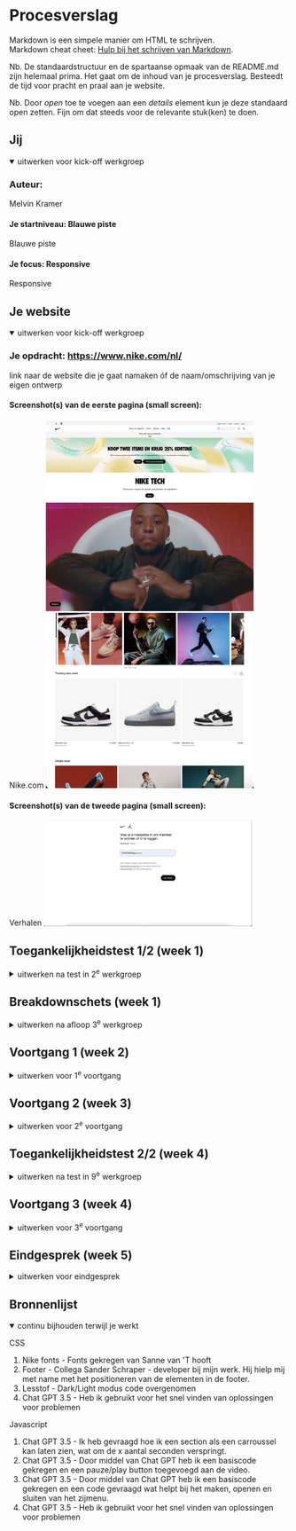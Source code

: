 # Procesverslag
Markdown is een simpele manier om HTML te schrijven.  
Markdown cheat cheet: [Hulp bij het schrijven van Markdown](https://github.com/adam-p/markdown-here/wiki/Markdown-Cheatsheet).

Nb. De standaardstructuur en de spartaanse opmaak van de README.md zijn helemaal prima. Het gaat om de inhoud van je procesverslag. Besteedt de tijd voor pracht en praal aan je website.

Nb. Door *open* toe te voegen aan een *details* element kun je deze standaard open zetten. Fijn om dat steeds voor de relevante stuk(ken) te doen.





## Jij

<details open>
  <summary>uitwerken voor kick-off werkgroep</summary>

  ### Auteur:
 Melvin Kramer

  #### Je startniveau: Blauwe piste
 Blauwe piste

  #### Je focus: Responsive
  Responsive
 
</details>





## Je website

<details open>
  <summary>uitwerken voor kick-off werkgroep</summary>

  ### Je opdracht: https://www.nike.com/nl/
  link naar de website die je gaat namaken óf de naam/omschrijving van je eigen ontwerp

  #### Screenshot(s) van de eerste pagina (small screen): 
 Nike.com
  <img src="readme-images/homepagenike.jpg" width="375px" alt="Homepage">

  #### Screenshot(s) van de tweede pagina (small screen):
  Verhalen
  <img src="readme-images/inlog.png" width="375px" alt="inlog">
 
</details>



## Toegankelijkheidstest 1/2 (week 1)

<details>
  <summary>uitwerken na test in 2<sup>e</sup> werkgroep</summary>

  ### Bevindingen
  Lijst met je bevindingen die in de test naar voren kwamen:

Bij een groot bedrijf als Nike verwacht je een website die tiptop in orde is en voldoet aan de laatste standaard zoals deze voor de WCAG wordt beschreven op hun Website. Niks is minder waar en toch blijkt dat er tientallen punten zijn die beter kunnen. De grootste vraag waar ik mee zit is "waarom"? Waarom is een website die dagelijks bezocht wordt door duizenden - zo niet tienduizenden mensen per dag semantisch niet correct volgens de richtlijnen. Na het vragen aan Sanne (Docent FED) gaf hij aan dat dit te maken heeft met de macht van developers. Hij/zij worden niet van bovenaf gecorrigeerd, waardoor ze eigenlijk vrij spel hebben. Daarom lijkt het mij een super goede opdracht om vanuit het vak de website te herstructureren en tevens toegankelijker maken dan de website die momenteel geschreven is. Door deze opdracht ga ik als ontwerper beter begrijpen wat de voordelen zijn van een correcte website die voldoet aan de richtlijnen van de WCAG.

De website van Nike ziet er goed en gelikt uit. Daar is denk ik iedereen het over eens. Toch blijkt de globale code niet valide en worden er onnodig meerdere div's en classes gebruikt. De navigatie via het toetsenbord door de pagina gaat goed. Dit geldt ook voor het navigeren op mobiel. Vervolgens komen we bij de geschreven code. Het valt op dat er van H1 naar h4 wordt gesprongen en de volgorde dus onlogisch is. Ook worden afbeeldingen niet beschreven als tekst waardoor het begrijpen voor iemand met beperkt zicht onmogelijk wordt gemaakt. Video's op de pagina worden automatisch afgespeeld, zijn niet te pauzeren doch is het niet storend en draagt het bij aan de aankleding van de pagina. Helaas is er geen transcriptie voor de video's. De controle van de pagina is verder in orde los van het pauzeren van de video. Qua toegankelijkheid word de dark/light mode niet ondersteunt. Qua contrast is alles verder in orde.

De kansen op het verbeteren van de website zit hem met name in het verbeteren van de toegankelijkheid van de website. De code herschrijven en meer structuur geven. Ook is het toevoegen meer beschrijvingen voor slechtziende een kans om de website te verbeteren. Hier zal ik gedurende de aankomende werkgroepen verder aan werken.


</details>



## Breakdownschets (week 1)

<details>
  <summary>uitwerken na afloop 3<sup>e</sup> werkgroep</summary>

  ### de hele pagina: 
  <img src="readme-images/Indeling.png" width="375px" alt="Indelingwebsite">
<img src="readme-images/Kopjes.png" width="375px" alt="teksten">


  ### Uitklap menu: 
<img src="readme-images/uitschuifmenu.png" width="375px" alt="menu">

  ### Scrollen tussen items: 
<img src="readme-images/items.png" width="375px" alt="menu">

</details>





## Voortgang 1 (week 2)

<details>
  <summary>uitwerken voor 1<sup>e</sup> voortgang</summary>

  ### Stand van zaken
Een nieuw begin, een nieuwe kennismaking met code. Ondanks dat ik al een klein beetje wist verwacht ik veel te moeten oefenen om het vak te halen. Ik heb allereest de HTML uitgeschreven van de homepagina en al een klein beetje CSS toegevoegd.


  ### Agenda voor meeting
  samen met je groepje opstellen
| melvin         | edward             | jesse        | sten             |
  | ---            | ---                | ---          | ---              |
  | h1 in de header of main wanneer verborgen? | in en uit klappen nav bar             | wat wordt er verwacht van functionaliteiten als filters?    | html check    |
  | logo gebruiken als h1 | mag je hr's gebruiken? | nog een punt | hoe maak je een dropdown? |
  | html check en carousels goed? | ...                | ...          | ...              |


  ### Verslag van meeting
  
  Vooraf heb ik met name de HTML uitgeschreven en een klein begin gemaakt met de CSS. Omdat Internetstandaarden inmiddels al weer een tijd geleden is (5 jaar) was dit voor mij echt weer even omschakelen. Ik heb een kleine recap gedaan om de HTML weer even op te frissen en merkte gelijk dat er weer van alles boven kwan drijven. Vervolgens ben ik begonnen met het schrijven van de HTML. Dit ging mij vrij goed af. Ook heb ik een begin gemaakt met de header en de SVG icons toegevoegd die dienen als navigatie. Dit was wat lastig, maar na wat vragen en hulp van mijn trouwe partner ChatGPT ging mij dit eigenlijk vrij goed af. Bij het goed plaatsen heb ik ook even hulp gevraagd van een student begeleider die mij op weg hielp met het vormgeven van de eerste icon. Vervolgens heb ik op basis daarvan de rest zelf gemaakt en ben ik tevreden met de eerste oplevering tijdens de eerste meeting.

Wat ik tijdens de eerste meeting wou weten waren de volgende punten:

- Of de H1 in de header of de main moet komen wanneer deze verborgen is op de website

    Antwoord: Het is gebruikelijk om dit in de main sectie te plaatsen.
    
- of ik het logo van de website kan weergeven als de H1 

Dit is niet handig om te doen. Dit komt omdat het een visueel merk is en niet een beschrijving is van de webpagina.

- algemene check HTML en of de carrousels goed staan

Ik maakte gebruik van Classes, deze heb ik veranderd naar sections.


</details>





## Voortgang 2 (week 3)

<details>
  <summary>uitwerken voor 2<sup>e</sup> voortgang</summary>

  ### Stand van zaken
  Deze week ben ik bezig geweest met een carroussel waarbij ik een stukje javascript heb geschreven. Ik heb hierbij een interval toegevoegd aan 3 verschillende list items. Ik vond het vrij lastig om de list items goed te stijlen maar met veel oefenen is het mij toch gelukt. Ik kan niet ontkennen dat er gevloekt is tijdens het maken van dit proces. Achteraf was ik toch wel wat verbaasd dat de code die ik hier voor nodig heb vrij weinig is. Ik weet nu goed hoe het werkt alleen moet wel hulp hebben van bronnen om het ook daadwerkelijk te schrijven.
  
  <img src="readme-images/Screenshotcodeweek2.png" width="375px" alt="CodeWeek2">
  
  <img src="readme-images/Screenshotwebsiteweek2.png" width="375px" alt="websiteWeek2">



  ### Agenda voor meeting
Vragen voor de meeting:
  | ---            | ---                | ---          | ---              |
  | Hoe ik de tekst passend krijg binnen een carrousel (werkt nog niet goed).  | De content op de website van Nike wat nu live staat veranderd elke dag waardoor bepaalde afbeeldingen die ik nu toevoeg niet meer aansluiten op de eerder geschreven content. Wat raad je aan om te doen. | Ik kan de video niet uit de nike website halen. Hoe krijg ik hem toch op mijn website           


  ### Verslag van meeting
In de meeting van vandaag hebben we samen de websites doorgenomen. Ik heb een aantal vragen opgestelt over met name de positionering van de carroussel in mijn header. Ook had ik een paar foutmeldingen die ik even wou doornemen. Ik wist dat het een syntax fout was maar kon hem niet vinden. Na wat hulp van Sanne en ons groepje hebben we het samen gevonden. Er mistte een haakje.

Ook had ik een vraag over het vinden van de video die ik op de website wil plaatsen. Ik kon de bron hiervan nergens uit de code halen. Ook de studentbegeleider is het niet gelukt de code te vinden. Na goed zoeken bleek de video aangeroepen te worden vanuit een API waar ik niet bij kom. Ik heb dit vervolgens opgelost door een screenvideo te maken van de video van Nike, en deze toegevoegd aan de website.

Verder had ik niet zoveel vragen omdat alles werkte en het tot op heden goed ging. Ik steek erg veel tijd in het maken van de website en stel tussentijds vragen aan Sanne of een van de student begeleiders via teams als ik het niet helemaal begrijp.

Over het algemeen was de meeting zeer productief en ben ik goed op weg met de website.
</details>





## Toegankelijkheidstest 2/2 (week 4)

<details>
  <summary>uitwerken na test in 9<sup>e</sup> werkgroep</summary>

  ### Bevindingen
Op 28 oktober heb ik een nieuwe toegankelijkheidstest uitgevoerd aan de hand van de verstrekte WCAG Checklist. Op basis van deze checklist heb ik een aantal verbeteringen doorgevoerd.

Als eerste heb ik de inhoud gestructureerd en de code opnieuw geschreven om ervoor te zorgen dat deze correct is en volgens de richtlijnen van WCAG. De oorspronkelijke Nike-website maakte in de HTML veel gebruik van div's en classes, die ik zoveel mogelijk heb proberen te verwijderen en te vervangen. Ook heb ik ervoor gezorgd dat de volgorde van H1, H2, enzovoort nu correct is. Voorheen was er alleen een H1-element aanwezig.

Daarna heb ik de navigatie geëvalueerd, de headings benoemd en alt teksten toegevoegd aan elementen. Zo is de toegankelijkheid verbeterd, waardoor het nu gemakkelijk is om met een toetsenbord te navigeren door de website. 

Op de oorspronkelijke Nike-pagina bevond zich een video met autoplay. Door een afspeel/pauze-knop toe te voegen, is het nu mogelijk om de autoplay-functie uit te schakelen. Dit is gedaan met het oog op de gebruikerservaring, aangezien sommige gebruikers dit als storend kunnen ervaren.

De oorspronkelijke Nike-website ondersteunt geen donkere modus. Ik heb deze functionaliteit toegevoegd, zodat gebruikers deze kunnen inschakelen als ze dat willen.


</details>





## Voortgang 3 (week 4)

<details>
  <summary>uitwerken voor 3<sup>e</sup> voortgang</summary>

  ### Stand van zaken
In de week voor de oplevering van mijn website vind ik dat ik in vergelijking met mijn mede studenten behoorlijk ver ben. Ik heb de header, carrousels en video's uitgewerkt, en ik ben erg blij dat ik op tijd ben begonnen en wekelijks 5-10 uur aan de ontwikkeling van de site heb besteed. Wat ik nu nog wil afmaken tijdens de les is de nav, en het responsive maken hiervan.

Wat de nav betreft, dat bleek iets complexer te zijn omdat de navigatie op een bepaald moment niet meer zichtbaar is en moet worden verplaatst naar het uitklapmenu. Veel proberen en voorbeelden opzoeken via chat GPT heeft me geholpen om uit te zoeken hoe het nou werkt. Het blijft toch lastig om een voorbeeld van Chat GPT toe te passen en in mijn eigen website passend te maken.

Ik heb tijdens mijn onderzoek naar de website mij een beetje verkeken op de complexiteit van de footer. Deze bevat verschillende blokken, sociale media-knoppen en uitklapmenu's, en ik verwacht dat het deze week een behoorlijke uitdaging zal zijn om dit goed werkend te krijgen. Hoewel mijn oplevering misschien niet precies hetzelfde hoeft te zijn als het origineel, zie ik het als een persoonlijke uitdaging om dit wel goed te laten functioneren.


  ### Agenda voor meeting
Vragen voor de meeting:

| melvin         | edward             | jesse        | sten             |
  | ---            | ---                | ---          | ---              |
  | Voor de video met de pauze/play button heb ik een class en ID toegevoegd. Is dat oké?, Hoe zorg ik ervoor dat de afbeeldingen in de carroussel meeschalen met de website (voor desktop), Ik heb een link wat een button moet zijn. Kan ik hiervoor een class gebruiken? Wat is het alternatief?, Mijn fonts laden niet in Github, wat is hier de oorzaak van 
 



  ### Verslag van meeting

Punt 1: Dit moest ik van de studentenbegeleiders even terugkoppelen met Sanne
Punt 2: @media queries gebruiken om ervoor te zorgen dat de afbeeldingen in de carrousel meeschalen en responsive zijn op basis van de schermgrootte.
Punt 3: <button>Klik hier</button> is een beter sematische optie. Vervolgens kan je in CSS de stijlen toepassen
Punt 4: Het bronbestand toevoegen aan de code.


</details>





## Eindgesprek (week 5)

<details>
  <summary>uitwerken voor eindgesprek</summary>

  ### Je uitkomst - karakteristiek screenshots:

Homepagina desktop
  <img src="readme-images/Nikehompagedef.png" width="375px" alt="HomepageNike">
  
Homepagina mobile
   <img src="readme-images/Nikehomepagemobiledef.png" width="375px" alt="HomepageNike">
   
Inlogpage desktop
  <img src="readme-images/inlogdef.png" width="375px" alt="inlogscherm">
  
Inlogpage mobile
   <img src="readme-images/inlogpagemobiledef.png" width="375px" alt="inlogscherm"> 

  ### Dit ging goed/Heb ik geleerd: 

In het begin begreep ik helemaal niets van het aanpassen van het responsive maken van onderdelen binnen de website. Tijdens de lessen kon ik het totaal niet volgen was het mij compleet onduidelijk. Ik weet van mijzelf dat dit ook zo ging bij internetstandaarden en Inleiding progameren. Maar na veel proberen en oefenen begon ik er langzaam grip op te krijgen. Het blijft wel lastig om alle elementen en afmetingen direct goed te krijgen. Maar door voortdurend te experimenteren met een live voorbeeld, ging het steeds beter en herkende ik bepaalde onderdelen. Dit maakte het proces van aanpassen van de header een stuk eenvoudiger voor mij.

Header desktop
   <img src="readme-images/Headerdesktop.png" width="375px" alt="header"> 
Header mobile
   <img src="readme-images/Headermobile.png" width="375px" alt="header"> 


  ### Dit was lastig/Is niet gelukt:
Ik streef naar perfectie in mijn werk. Als ik eenmaal op weg ben wil ik het ook afmaken. Toch is mij dat bij de footer niet gelukt. Het is mij niet gelukt om de footer op mijn website op dezelfde manier te maken als het voorbeeld. Hoewel ik een eind op weg was, besloot ik toch hulp te vragen aan een collega om ervoor te zorgen dat alles tijdig klaar zou zijn. Mijn collega heeft me geholpen door me aan te geven welke elementen ik waar moest gebruiken, en vanaf dat punt heb ik de styling zelf verzorgd. Het uiteindelijke resultaat snap ik wel goed. 
  <img src="readme-images/Footer.png" width="375px" alt="Footer">
  
  Ook heb ik met de fonts en de verwijzing naar de bronnen moeite gehad deze werkbaar te krijgen op de live vertoning via Github. Op mijn live voorbeeld vanuit brackets klopt het font wel. Misschien dat de docent mij dit tijdens het eindgesprek nog kan uitleggen.
  
  Verder heb ik niet de gehele website kunnen uitwerken omdat de Nike website erg uitgebreid is. Denk hierbij uit het volledig uitwerken van de footer en de nav van de header.
</details>





## Bronnenlijst

<details open>
  <summary>continu bijhouden terwijl je werkt</summary>


CSS
1. Nike fonts   - Fonts gekregen van Sanne van 'T hooft
2. Footer       - Collega Sander Schraper - developer bij mijn werk. Hij hielp mij met name met het positioneren van de elementen in de footer.
3. Lesstof      - Dark/Light modus code overgenomen 
4. Chat GPT 3.5 - Heb ik gebruikt voor het snel vinden van oplossingen voor problemen


Javascript
1. Chat GPT 3.5 - Ik heb gevraagd hoe ik een section als een carroussel kan laten zien, wat om de x aantal seconden verspringt.
2. Chat GPT 3.5 - Door middel van Chat GPT heb ik een basiscode gekregen en een pauze/play button toegevoegd aan de video.
3. Chat GPT 3.5 - Door middel van Chat GPT heb ik een basiscode gekregen en een code gevraagd wat helpt bij het maken, openen en sluiten van het zijmenu.
4. Chat GPT 3.5 - Heb ik gebruikt voor het snel vinden van oplossingen voor problemen
</details>